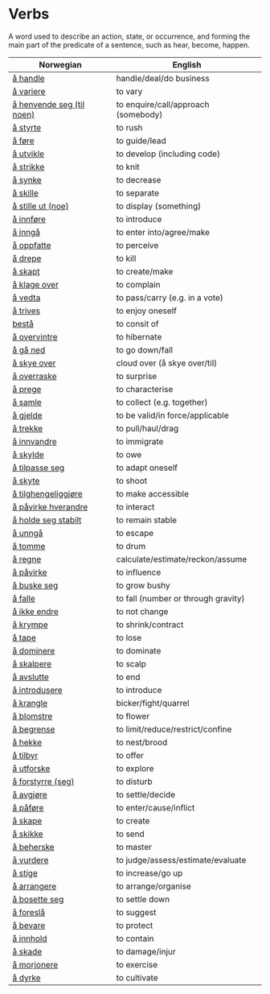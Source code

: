 # Verbs

A word used to describe an action, state, or occurrence, and forming the main part of the predicate of a sentence, such as hear, become, happen.

| Norwegian | English |
| --- | --- |
| [å handle](https://www.ordnett.no/search?language=no&phrase=å%20handle) | handle/deal/do business |
| [å variere](https://www.ordnett.no/search?language=no&phrase=å%20variere) | to vary |
| [å henvende seg (til noen)](https://www.ordnett.no/search?language=no&phrase=å%20henvende%20seg%20(til%20noen)) | to enquire/call/approach (somebody) |
| [å styrte](https://www.ordnett.no/search?language=no&phrase=å%20styrte) | to rush |
| [å føre](https://www.ordnett.no/search?language=no&phrase=å%20føre) | to guide/lead |
| [å utvikle](https://www.ordnett.no/search?language=no&phrase=å%20utvikle) | to develop (including code) |
| [å strikke](https://www.ordnett.no/search?language=no&phrase=å%20strikke) | to knit |
| [å synke](https://www.ordnett.no/search?language=no&phrase=å%20synke) | to decrease |
| [å skille](https://www.ordnett.no/search?language=no&phrase=å%20skille) | to separate |
| [å stille ut (noe)](https://www.ordnett.no/search?language=no&phrase=å%20stille%20ut%20(noe)) | to display (something) |
| [å innføre](https://www.ordnett.no/search?language=no&phrase=å%20innføre) | to introduce |
| [å inngå](https://www.ordnett.no/search?language=no&phrase=å%20inngå) | to enter into/agree/make |
| [å oppfatte](https://www.ordnett.no/search?language=no&phrase=å%20oppfatte) | to perceive |
| [å drepe](https://www.ordnett.no/search?language=no&phrase=å%20drepe) | to kill |
| [å skapt](https://www.ordnett.no/search?language=no&phrase=å%20skapt) | to create/make |
| [å klage over](https://www.ordnett.no/search?language=no&phrase=å%20klage%20over) | to complain |
| [å vedta](https://www.ordnett.no/search?language=no&phrase=å%20vedta) | to pass/carry (e.g. in a vote) |
| [å trives](https://www.ordnett.no/search?language=no&phrase=å%20trives) | to enjoy oneself |
| [bestå](https://www.ordnett.no/search?language=no&phrase=bestå) | to consit of |
| [å overvintre](https://www.ordnett.no/search?language=no&phrase=å%20overvintre) | to hibernate |
| [å gå ned](https://www.ordnett.no/search?language=no&phrase=å%20gå%20ned) | to go down/fall |
| [å skye over](https://www.ordnett.no/search?language=no&phrase=å%20skye%20over) | cloud over (å skye over/til) |
| [å overraske](https://www.ordnett.no/search?language=no&phrase=å%20overraske) | to surprise |
| [å prege](https://www.ordnett.no/search?language=no&phrase=å%20prege) | to characterise |
| [å samle](https://www.ordnett.no/search?language=no&phrase=å%20samle) | to collect (e.g. together) |
| [å gjelde](https://www.ordnett.no/search?language=no&phrase=å%20gjelde) | to be valid/in force/applicable |
| [å trekke](https://www.ordnett.no/search?language=no&phrase=å%20trekke) | to pull/haul/drag |
| [å innvandre](https://www.ordnett.no/search?language=no&phrase=å%20innvandre) | to immigrate |
| [å skylde](https://www.ordnett.no/search?language=no&phrase=å%20skylde) | to owe |
| [å tilpasse seg](https://www.ordnett.no/search?language=no&phrase=å%20tilpasse%20seg) | to adapt oneself |
| [å skyte](https://www.ordnett.no/search?language=no&phrase=å%20skyte) | to shoot |
| [å tilghengeliggjøre](https://www.ordnett.no/search?language=no&phrase=å%20tilghengeliggjøre) | to make accessible |
| [å påvirke hverandre](https://www.ordnett.no/search?language=no&phrase=å%20påvirke%20hverandre) | to interact |
| [å holde seg stabilt](https://www.ordnett.no/search?language=no&phrase=å%20holde%20seg%20stabilt) | to remain stable |
| [å unngå](https://www.ordnett.no/search?language=no&phrase=å%20unngå) | to escape |
| [å tomme](https://www.ordnett.no/search?language=no&phrase=å%20tomme) | to drum |
| [å regne](https://www.ordnett.no/search?language=no&phrase=å%20regne) | calculate/estimate/reckon/assume |
| [å påvirke](https://www.ordnett.no/search?language=no&phrase=å%20påvirke) | to influence |
| [å buske seg](https://www.ordnett.no/search?language=no&phrase=å%20buske%20seg) | to grow bushy |
| [å falle](https://www.ordnett.no/search?language=no&phrase=å%20falle) | to fall (number or through gravity) |
| [å ikke endre](https://www.ordnett.no/search?language=no&phrase=å%20ikke%20endre) | to not change |
| [å krympe](https://www.ordnett.no/search?language=no&phrase=å%20krympe) | to shrink/contract |
| [å tape](https://www.ordnett.no/search?language=no&phrase=å%20tape) | to lose |
| [å dominere](https://www.ordnett.no/search?language=no&phrase=å%20dominere) | to dominate |
| [å skalpere](https://www.ordnett.no/search?language=no&phrase=å%20skalpere) | to scalp |
| [å avslutte](https://www.ordnett.no/search?language=no&phrase=å%20avslutte) | to end |
| [å introdusere](https://www.ordnett.no/search?language=no&phrase=å%20introdusere) | to introduce |
| [å krangle](https://www.ordnett.no/search?language=no&phrase=å%20krangle) | bicker/fight/quarrel |
| [å blomstre](https://www.ordnett.no/search?language=no&phrase=å%20blomstre) | to flower |
| [å begrense](https://www.ordnett.no/search?language=no&phrase=å%20begrense) | to limit/reduce/restrict/confine |
| [å hekke](https://www.ordnett.no/search?language=no&phrase=å%20hekke) | to nest/brood |
| [å tilbyr](https://www.ordnett.no/search?language=no&phrase=å%20tilbyr) | to offer |
| [å utforske](https://www.ordnett.no/search?language=no&phrase=å%20utforske) | to explore |
| [å forstyrre (seg)](https://www.ordnett.no/search?language=no&phrase=å%20forstyrre%20(seg)) | to disturb |
| [å avgjøre](https://www.ordnett.no/search?language=no&phrase=å%20avgjøre) | to settle/decide |
| [å påføre](https://www.ordnett.no/search?language=no&phrase=å%20påføre) | to enter/cause/inflict |
| [å skape](https://www.ordnett.no/search?language=no&phrase=å%20skape) | to create |
| [å skikke](https://www.ordnett.no/search?language=no&phrase=å%20skikke) | to send |
| [å beherske](https://www.ordnett.no/search?language=no&phrase=å%20beherske) | to master |
| [å vurdere](https://www.ordnett.no/search?language=no&phrase=å%20vurdere) | to judge/assess/estimate/evaluate |
| [å stige](https://www.ordnett.no/search?language=no&phrase=å%20stige) | to increase/go up |
| [å arrangere](https://www.ordnett.no/search?language=no&phrase=å%20arrangere) | to arrange/organise |
| [å bosette seg](https://www.ordnett.no/search?language=no&phrase=å%20bosette%20seg) | to settle down |
| [å foreslå](https://www.ordnett.no/search?language=no&phrase=å%20foreslå) | to suggest |
| [å bevare](https://www.ordnett.no/search?language=no&phrase=å%20bevare) | to protect |
| [å innhold](https://www.ordnett.no/search?language=no&phrase=å%20innhold) | to contain |
| [å skade](https://www.ordnett.no/search?language=no&phrase=å%20skade) | to damage/injur |
| [å morjonere](https://www.ordnett.no/search?language=no&phrase=å%20morjonere) | to exercise |
| [å dyrke](https://www.ordnett.no/search?language=no&phrase=å%20dyrke) | to cultivate |

